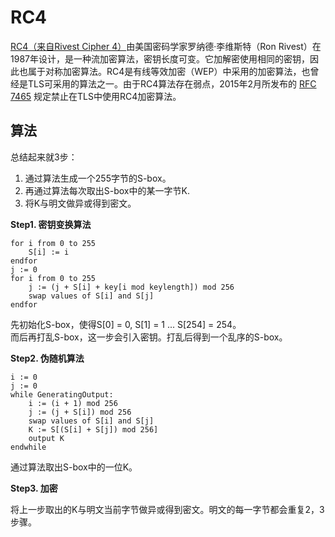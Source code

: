 # RC4

[RC4（来自Rivest Cipher 4）](https://en.wikipedia.org/wiki/RC4)由美国密码学家罗纳德·李维斯特（Ron Rivest）在1987年设计，是一种流加密算法，密钥长度可变。它加解密使用相同的密钥，因此也属于对称加密算法。RC4是有线等效加密（WEP）中采用的加密算法，也曾经是TLS可采用的算法之一。由于RC4算法存在弱点，2015年2月所发布的 [RFC 7465](https://tools.ietf.org/html/rfc7465) 规定禁止在TLS中使用RC4加密算法。

## 算法

总结起来就3步：  
1. 通过算法生成一个255字节的S-box。  
2. 再通过算法每次取出S-box中的某一字节K.  
3. 将K与明文做异或得到密文。

**Step1. 密钥变换算法**

```
for i from 0 to 255
    S[i] := i
endfor
j := 0
for i from 0 to 255
    j := (j + S[i] + key[i mod keylength]) mod 256
    swap values of S[i] and S[j]
endfor
```

先初始化S-box，使得S\[0\] = 0, S\[1\] = 1 ... S\[254\] = 254。  
而后再打乱S-box，这一步会引入密钥。打乱后得到一个乱序的S-box。

**Step2. 伪随机算法**

```
i := 0
j := 0
while GeneratingOutput:
    i := (i + 1) mod 256
    j := (j + S[i]) mod 256
    swap values of S[i] and S[j]
    K := S[(S[i] + S[j]) mod 256]
    output K
endwhile
```

通过算法取出S-box中的一位K。

**Step3. 加密**

将上一步取出的K与明文当前字节做异或得到密文。明文的每一字节都会重复2，3步骤。

